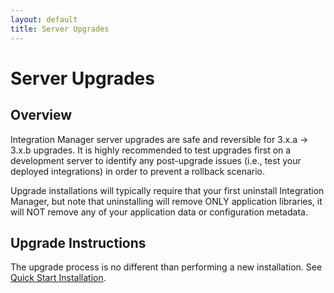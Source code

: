 ```yaml
---
layout: default
title: Server Upgrades
---
```

# Server Upgrades

## Overview

Integration Manager server upgrades are safe and reversible for 3.x.a -> 3.x.b upgrades. It is highly recommended to test upgrades first on a development server to identify any post-upgrade issues (i.e., test your deployed integrations) in order to prevent a rollback scenario.

Upgrade installations will typically require that your first uninstall Integration Manager, but note that uninstalling will remove ONLY application libraries, it will NOT remove any of your application data or configuration metadata.

## Upgrade Instructions

The upgrade process is no different than performing a new installation. See [Quick Start Installation](../quickstart-install).
